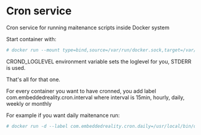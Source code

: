 # Cron service

Cron service for running maitenance scripts inside Docker system

Start container with:

```sh
# docker run --mount type=bind,source=/var/run/docker.sock,target=/var/run/docker.sock embeddedreality/cron
```

CROND_LOGLEVEL environment variable sets the loglevel for you, STDERR is used.

That's all for that one.

For every container you want to have cronned, you add label com.embeddedreality.cron.interval where interval is
15min, hourly, daily, weekly or monthly

For example if you want daily maitenance run:

```sh
# docker run -d --label com.embeddedreality.cron.daily=/usr/local/bin/daily.sh yourservice
```
